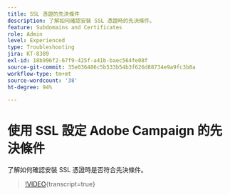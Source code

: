 ```yaml
---
title: SSL 憑證的先決條件
description: 了解如何確認安裝 SSL 憑證時的先決條件。
feature: Subdomains and Certificates
role: Admin
level: Experienced
type: Troubleshooting
jira: KT-8389
exl-id: 18b996f2-67f9-425f-a41b-baec564fe08f
source-git-commit: 35e036486c5b533b54b3f626d88734e9a9fc3b8a
workflow-type: tm+mt
source-wordcount: '38'
ht-degree: 94%

---
```


# 使用 SSL 設定 Adobe Campaign 的先決條件

了解如何確認安裝 SSL 憑證時是否符合先決條件。

>[!VIDEO](https://video.tv.adobe.com/v/335894?quality=12&learn=on){transcript=true}
